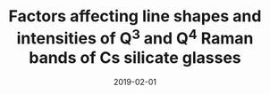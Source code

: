 ---
title: "Factors affecting line shapes and intensities of Q$^3$ and Q$^4$ Raman bands of Cs silicate glasses"
collection: publications
permalink: /publication/2019-02-01-Factors-affecting-line-shapes-and-intensities-of-Q3-and-Q4-Raman-bands-of-Cs-silicate-glasses
date: 2019-02-01
venue: 'Chemical Geology'
paperurl: 'http://dx.doi.org/10.1016/j.chemgeo.2018.12.009'
citation: ' H.W. Nesbitt,  C. O&apos;Shaughnessy,  G.S. Henderson,  G.M. Bancroft,  D.R. Neuville, &quot;Factors affecting line shapes and intensities of Q$^3$ and Q$^4$ Raman bands of Cs silicate glasses.&quot; Chemical Geology, 2019.'
---